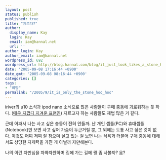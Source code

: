 ```yaml
---
layout: post
status: publish
published: true
title: "지르다?"
author:
  display_name: Kay
  login: Kay
  email: iam@hannal.net
  url: ''
author_login: Kay
author_email: iam@hannal.net
wordpress_id: 692
wordpress_url: http://blog.hannal.com/blog/it_just_look_likes_a_stone_hoo_hoo/
date: '2005-09-08 17:16:44 +0900'
date_gmt: '2005-09-08 08:16:44 +0900'
categories: []
tags:
- "희망"
permalink: "/2005/9/it_is_only_the_stone_hoo_hoo"
---
```

<p>iriver의 u10 소식과 ipod nano 소식으로 많은 사람들이 구매 충동에 괴로워하는 듯 하다. (<a href="http://reedyfox.com/bbs/view.php?id=fox&no=1386&keyword=%EC%A7%80%EB%A5%B4%EB%8B%A4&sn=off&ss=off&sc=off">매우 지겹디 지겨운 표현인</a>) 지르고자 하는 사람들도 제법 많은 거 같다.</p>
<p>근데 어째서 나는 사고 싶은 충동이 전혀 안들까. 난 개인 셈틀(PC)와 휴대셈틀(Notebook)만 보면 사고 싶어 가슴이 두근거릴 뿐, 그 외에는 도통 사고 싶은 것이 없다. 이것도 어찌 저찌 잘 참으며 살고 있는 걸 보면 나는 식욕과 더불어 구매 충동에 대해서도 상당한 자제력을 가진 게 아닐까 자만해본다.</p>
<p>나의 이런 자만심을 자화자찬하며 집에 가는 길에 뭣 좀 사볼까? 음?</p>
